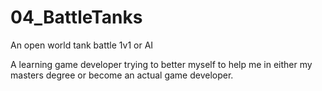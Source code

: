 # 04_BattleTanks
An open world tank battle 1v1 or AI 

A learning game developer trying to better myself to help me in either my masters degree or become an actual game developer.

